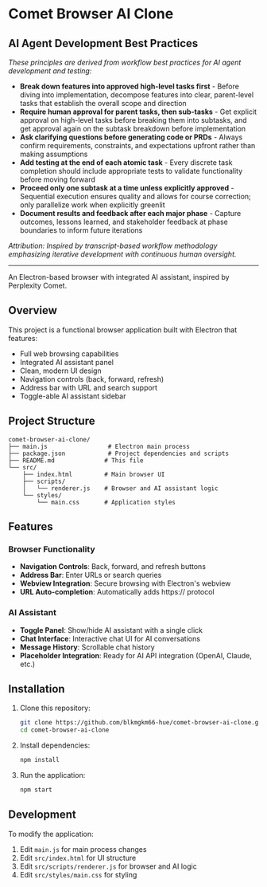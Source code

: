# Comet Browser AI Clone

## AI Agent Development Best Practices

*These principles are derived from workflow best practices for AI agent development and testing:*

- **Break down features into approved high-level tasks first** - Before diving into implementation, decompose features into clear, parent-level tasks that establish the overall scope and direction
- **Require human approval for parent tasks, then sub-tasks** - Get explicit approval on high-level tasks before breaking them into subtasks, and get approval again on the subtask breakdown before implementation
- **Ask clarifying questions before generating code or PRDs** - Always confirm requirements, constraints, and expectations upfront rather than making assumptions
- **Add testing at the end of each atomic task** - Every discrete task completion should include appropriate tests to validate functionality before moving forward
- **Proceed only one subtask at a time unless explicitly approved** - Sequential execution ensures quality and allows for course correction; only parallelize work when explicitly greenlit
- **Document results and feedback after each major phase** - Capture outcomes, lessons learned, and stakeholder feedback at phase boundaries to inform future iterations

*Attribution: Inspired by transcript-based workflow methodology emphasizing iterative development with continuous human oversight.*

---

An Electron-based browser with integrated AI assistant, inspired by Perplexity Comet.

## Overview

This project is a functional browser application built with Electron that features:

- Full web browsing capabilities
- Integrated AI assistant panel
- Clean, modern UI design
- Navigation controls (back, forward, refresh)
- Address bar with URL and search support
- Toggle-able AI assistant sidebar

## Project Structure

```
comet-browser-ai-clone/
├── main.js                 # Electron main process
├── package.json            # Project dependencies and scripts
├── README.md              # This file
└── src/
    ├── index.html         # Main browser UI
    ├── scripts/
    │   └── renderer.js    # Browser and AI assistant logic
    └── styles/
        └── main.css       # Application styles
```

## Features

### Browser Functionality

- **Navigation Controls**: Back, forward, and refresh buttons
- **Address Bar**: Enter URLs or search queries
- **Webview Integration**: Secure browsing with Electron's webview
- **URL Auto-completion**: Automatically adds https:// protocol

### AI Assistant

- **Toggle Panel**: Show/hide AI assistant with a single click
- **Chat Interface**: Interactive chat UI for AI conversations
- **Message History**: Scrollable chat history
- **Placeholder Integration**: Ready for AI API integration (OpenAI, Claude, etc.)

## Installation

1. Clone this repository:
   ```bash
   git clone https://github.com/blkmgkm66-hue/comet-browser-ai-clone.git
   cd comet-browser-ai-clone
   ```

2. Install dependencies:
   ```bash
   npm install
   ```

3. Run the application:
   ```bash
   npm start
   ```

## Development

To modify the application:

1. Edit `main.js` for main process changes
2. Edit `src/index.html` for UI structure
3. Edit `src/scripts/renderer.js` for browser and AI logic
4. Edit `src/styles/main.css` for styling
